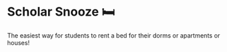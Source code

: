# Scholar Snooze 🛏️
The easiest way for students to rent a bed for their dorms or apartments or houses!